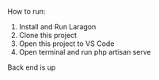 How to run:

1. Install and Run Laragon
2. Clone this project
3. Open this project to VS Code
4. Open terminal and run php artisan serve

Back end is up
